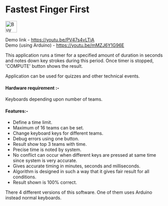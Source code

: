 # Fastest Finger First

<a href='https://ko-fi.com/Y8Y31LBT4' target='_blank'><img height='36' style='border:0px;height:36px;' src='https://cdn.ko-fi.com/cdn/kofi3.png?v=2' border='0' alt='Buy Me a Coffee at ko-fi.com' /></a>

Demo link - https://youtu.be/PV47s4vLTiA<br/>
Demo (using Arduino) - https://youtu.be/mMZJ6Y1G96E

This application runs a timer for a specified amount of duration in seconds and notes down key strokes during this period. Once timer is stopped, 'COMPUTE' button shows the result.

Application can be used for quizzes and other technical events.

#### Hardware requirement :-<br/>
Keyboards depending upon number of teams.

#### Features:-
+ Define a time limit.
+ Maximum of 16 teams can be set.
+ Change keyboard keys for different teams.
+ Debug errors using one button.
+ Result show top 3 teams with time.
+ Precise time is noted by system.
+ No conflict can occur when different keys are pressed at same time since system is very accurate.
+ Gives accurate timing in minutes, seconds and milliseconds.
+ Algorithm is designed in such a way that it gives fair result for all conditions.
+ Result shown is 100% correct.

There 4 different versions of this software. One of them uses Arduino instead normal keyboards.
